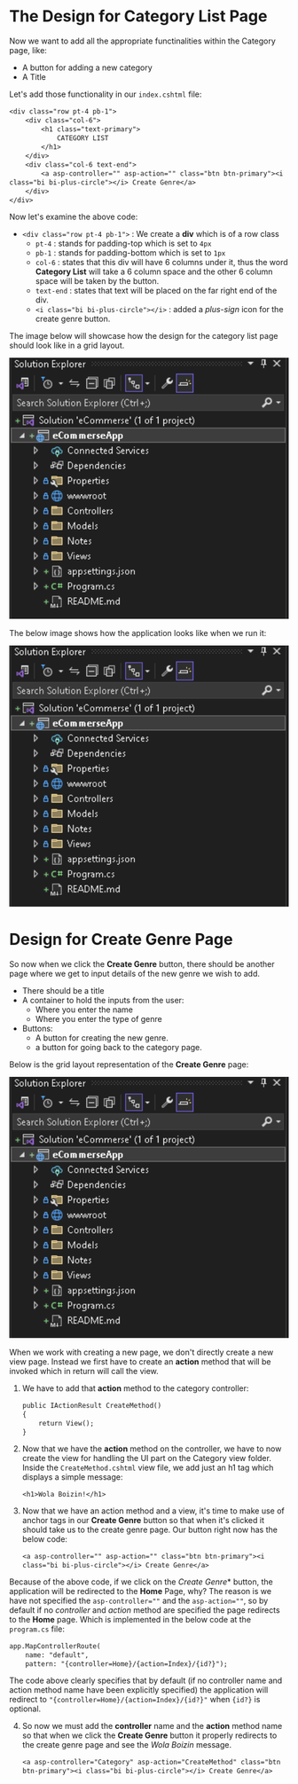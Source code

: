 # The Design for Category List Page
Now we want to add all the appropriate functinalities within the Category page, like:
* A button for adding a new category
* A Title

Let's add those functionality in our `index.cshtml` file:
```cshtml
<div class="row pt-4 pb-1">
    <div class="col-6">
        <h1 class="text-primary">
            CATEGORY LIST
        </h1>
    </div>
    <div class="col-6 text-end">
        <a asp-controller="" asp-action="" class="btn btn-primary"><i class="bi bi-plus-circle"></i> Create Genre</a>
    </div>
</div>
```

Now let's examine the above code:
* `<div class="row pt-4 pb-1">` : We create a **div** which is of a row class
    * `pt-4` : stands for padding-top which is set to `4px`
    * `pb-1` : stands for padding-bottom which is set to `1px`
    * `col-6` : states that this div will have 6 columns under it, thus the word **Category List** will take a 6 column space and the other 6 column space will be taken by the button.
    * `text-end` : states that text will be placed on the far right end of the div.
    * `<i class="bi bi-plus-circle"></i>` : added a *plus-sign* icon for the create genre button.

    
The image below will showcase how the design for the category list page should look like in a grid layout.

<kbd>
  <img src="https://github.com/MinenhleNkosi/ASP.NET_Core_Web_API/blob/main/eCommerse/eCommerseApp/Notes/1.%20Project%20Structure/Images/1.png" height="auto" width="600" />
</kbd>


The below image shows how the application looks like when we run it:

<kbd>
  <img src="https://github.com/MinenhleNkosi/ASP.NET_Core_Web_API/blob/main/eCommerse/eCommerseApp/Notes/1.%20Project%20Structure/Images/1.png" height="auto" width="600" />
</kbd>



# Design for Create Genre Page
So now when we click the **Create Genre** button, there should be another page where we get to input details of the new genre we wish to add.
* There should be a title
* A container to hold the inputs from the user:
    * Where you enter the name
    * Where you enter the type of genre
* Buttons:
    * A button for creating the new genre.
    * a button for going back to the category page.


Below is the grid layout representation of the **Create Genre** page:

<kbd>
  <img src="https://github.com/MinenhleNkosi/ASP.NET_Core_Web_API/blob/main/eCommerse/eCommerseApp/Notes/1.%20Project%20Structure/Images/1.png" height="auto" width="600" />
</kbd>


When we work with creating a new page, we don't directly create a new view page. 
Instead we first have to create an **action** method that will be invoked which in return will call the view.

1. We have to add that **action** method to the category controller:
    ```cshtml
    public IActionResult CreateMethod()
    {
        return View();
    }
    ```

2. Now that we have the **action** method on the controller, we have to now create the view for handling the UI part on the Category view folder.
Inside the `CreateMethod.cshtml` view file, we add just an h1 tag which displays a simple message:
    ```cshtml
    <h1>Wola Boizin!</h1>
    ```

3. Now that we have an action method and a view, it's time to make use of anchor tags in our **Create Genre** button so that when it's clicked it should take us to the create genre page.
Our button right now has the below code:
    ```cshtml
    <a asp-controller="" asp-action="" class="btn btn-primary"><i class="bi bi-plus-circle"></i> Create Genre</a>
    ```

Because of the above code, if we click on the *Create Genre** button, the application will be redirected to the **Home** Page, why?
The reason is we have not specified the `asp-controller=""` and the `asp-action=""`, so by default if no *controller* and *action* method are specified the page redirects to the **Home** page. Which is implemented in the below code at the `program.cs` file:
```cshtml
app.MapControllerRoute(
    name: "default",
    pattern: "{controller=Home}/{action=Index}/{id?}");
```

The code above clearly specifies that by default (if no controller name and action method name have been explicitly specified) the application will redirect to `"{controller=Home}/{action=Index}/{id?}"` when `{id?}` is optional.

4. So now we must add the **controller** name and the **action** method name so that when we click the **Create Genre** button it properly redirects to the create genre page and see the *Wola Boizin* message.
    ```cshtml
    <a asp-controller="Category" asp-action="CreateMethod" class="btn btn-primary"><i class="bi bi-plus-circle"></i> Create Genre</a>
    ```




